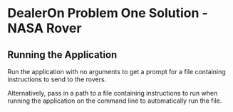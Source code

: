 # DealerOn Problem One Solution - NASA Rover

## Running the Application

Run the application with no arguments to get a prompt for a file containing instructions to send to the rovers.

Alternatively, pass in a path to a file containing instructions to run when running the application on the command line to automatically run the file.
